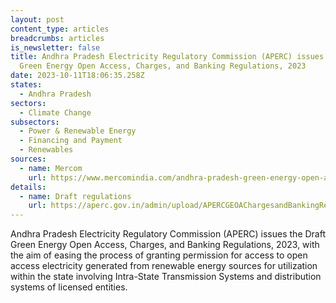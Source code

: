 ```yaml
---
layout: post
content_type: articles
breadcrumbs: articles
is_newsletter: false
title: Andhra Pradesh Electricity Regulatory Commission (APERC) issues the Draft
  Green Energy Open Access, Charges, and Banking Regulations, 2023
date: 2023-10-11T18:06:35.258Z
states:
  - Andhra Pradesh
sectors:
  - Climate Change
subsectors:
  - Power & Renewable Energy
  - Financing and Payment
  - Renewables
sources:
  - name: Mercom
    url: https://www.mercomindia.com/andhra-pradesh-green-energy-open-access-regulations
details:
  - name: Draft regulations
    url: https://aperc.gov.in/admin/upload/APERCGEOAChargesandBankingRegulation2023.pdf
---
```

Andhra Pradesh Electricity Regulatory Commission (APERC) issues the Draft Green Energy Open Access, Charges, and Banking Regulations, 2023, with the aim of easing the process of granting permission for access to open access electricity generated from renewable energy sources for utilization within the state involving Intra-State Transmission Systems and distribution systems of licensed entities.
